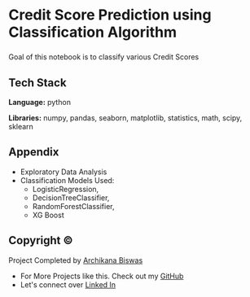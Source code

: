 # Credit Score Prediction using Classification Algorithm

###

Goal of this notebook is to classify various Credit Scores

## Tech Stack

**Language:** python

**Libraries:** numpy, pandas, seaborn, matplotlib, statistics, math, scipy, sklearn

## Appendix

* Exploratory Data Analysis
* Classification Models Used: 
   * LogisticRegression, 
   * DecisionTreeClassifier, 
   * RandomForestClassifier,
   * XG Boost


## Copyright ©

Project Completed by [Archikana Biswas](https://github.com/archikanabiswas)
* For More Projects like this. Check out my [GitHub](https://github.com/archikanabiswas)
* Let's connect over [Linked In](https://www.linkedin.com/in/archikana-biswas-a93b5010a)
